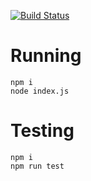 [![Build Status](https://dev.azure.com/monacotools/Monaco/_apis/build/status%2Fnpm%2Fvscode%2Fmicrosoft.node-speech?repoName=microsoft%2Fnode-speech&branchName=main)](https://dev.azure.com/monacotools/Monaco/_build/latest?definitionId=529&repoName=microsoft%2Fnode-speech&branchName=main)

# Running

```
npm i
node index.js
```

# Testing

```
npm i
npm run test
```
